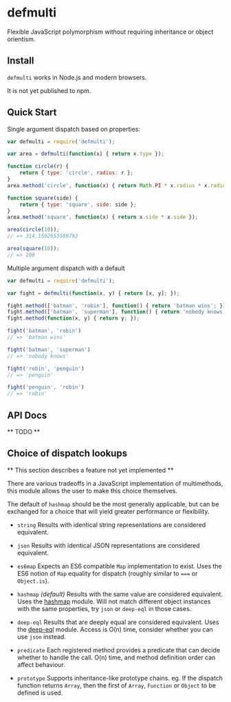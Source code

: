 # defmulti

Flexible JavaScript polymorphism without requiring inheritance or object
orientism.

## Install

`defmulti` works in Node.js and modern browsers.

It is not yet published to npm.

## Quick Start

Single argument dispatch based on properties:

```js
var defmulti = require('defmulti');

var area = defmulti(function(x) { return x.type });

function circle(r) {
    return { type: 'circle', radius: r };
}
area.method('circle', function(x) { return Math.PI * x.radius * x.radius });

function square(side) {
    return { type: 'square', side: side };
}
area.method('square', function(x) { return x.side * x.side });

area(circle(10));
// => 314.1592653589793

area(square(10));
// => 100
```

Multiple argument dispatch with a default

```js
var defmulti = require('defmulti');

var fight = defmulti(function(x, y) { return [x, y]; });

fight.method(['batman', 'robin'], function() { return 'batman wins'; });
fight.method(['batman', 'superman'], function() { return 'nobody knows'; });
fight.method(function(x, y) { return y; });

fight('batman', 'robin')
// => 'batman wins'

fight('batman', 'superman')
// => 'nobody knows'

fight('robin', 'penguin')
// => 'penguin'

fight('penguin', 'robin')
// => 'robin'
```

## API Docs

** TODO **

## Choice of dispatch lookups

** This section describes a feature not yet implemented **

There are various tradeoffs in a JavaScript implementation of multimethods, this
module allows the user to make this choice themselves.

The default of `hashmap` should be the most generally applicable, but can be
exchanged for a choice that will yield greater performance or flexibility.

* `string`
  Results with identical string representations are considered equivalent.

* `json`
  Results with identical JSON representations are considered equivalent.

* `es6map`
  Expects an ES6 compatible `Map` implementation to exist. Uses the ES6 notion
  of `Map` equality for dispatch (roughly similar to `===` or `Object.is`).

* `hashmap` *(default)*
  Results with the same value are considered equivalent. Uses the
  [hashmap](http://npm.im/hashmap) module. Will not match different object
  instances with the same properties, try `json` or `deep-eql` in those cases.

* `deep-eql`
  Results that are deeply equal are considered equivalent. Uses the
  [deep-eql](http://npm.im/deep-eql) module. Access is O(n) time, consider
  whether you can use `json` instead.

* `predicate`
  Each registered method provides a predicate that can decide whether to handle
  the call. O(n) time, and method definition order can affect behaviour.

* `prototype`
  Supports inheritance-like prototype chains. eg. If the dispatch function
  returns `Array`, then the first of `Array`, `Function` or `Object` to be
  defined is used.
